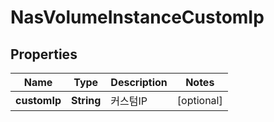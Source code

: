 
# NasVolumeInstanceCustomIp

## Properties
Name | Type | Description | Notes
------------ | ------------- | ------------- | -------------
**customIp** | **String** | 커스텀IP |  [optional]



